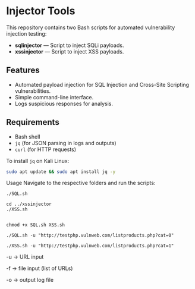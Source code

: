 # Injector Tools

This repository contains two Bash scripts for automated vulnerability injection testing:
- **sqlinjector** — Script to inject SQLi payloads.
- **xssinjector** — Script to inject XSS payloads.

## Features

- Automated payload injection for SQL Injection and Cross-Site Scripting vulnerabilities.
- Simple command-line interface.
- Logs suspicious responses for analysis.

## Requirements

- Bash shell
- `jq` (for JSON parsing in logs and outputs)
- `curl` (for HTTP requests)

To install `jq` on Kali Linux:

```bash
sudo apt update && sudo apt install jq -y

 ```
Usage
Navigate to the respective folders and run the scripts:

 ```cd sqlinjector
./SQL.sh
 
cd ../xssinjector
./XSS.sh
   ```
 ``` Make sure the scripts are executable:
 
chmod +x SQL.sh XSS.sh

./SQL.sh -u "http://testphp.vulnweb.com/listproducts.php?cat=0"

./XSS.sh -u "http://testphp.vulnweb.com/listproducts.php?cat=1"

```
-u → URL input

-f → file input (list of URLs)

-o → output log file
